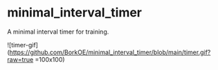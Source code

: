 # minimal_interval_timer

A minimal interval timer for training. 

![timer-gif](https://github.com/BorkOE/minimal_interval_timer/blob/main/timer.gif?raw=true =100x100) 

